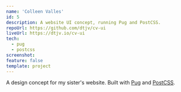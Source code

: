 ```yaml
---
name: 'Colleen Valles'
id: 5
description: A website UI concept, running Pug and PostCSS.
repoUrl: https://github.com/dtjv/cv-ui
liveUrl: https://dtjv.io/cv-ui
tech:
  - pug
  - postcss
screenshot:
feature: false
template: project
---
```


<!-- intro -->

A design concept for my sister's website. Built with [Pug](https://pugjs.org)
and [PostCSS](https://postcss.org/).

<!-- intro -->
